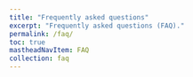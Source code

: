 ```yaml
---
title: "Frequently asked questions"
excerpt: "Frequently asked questions (FAQ)."
permalink: /faq/
toc: true
mastheadNavItem: FAQ
collection: faq
---
```



